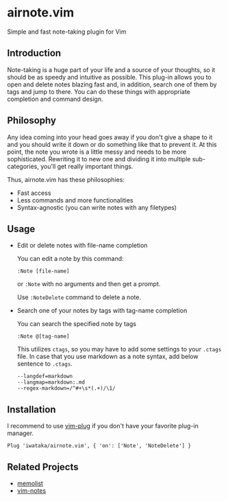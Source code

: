 # airnote.vim

Simple and fast note-taking plugin for Vim

## Introduction

Note-taking is a huge part of your life and a source of your thoughts, so it
should be as speedy and intuitive as possible. This plug-in allows you to open
and delete notes blazing fast and, in addition, search one of them by tags and
jump to there. You can do these things with appropriate completion and command
design.

## Philosophy

Any idea coming into your head goes away if you don't give a shape to it and
you should write it down or do something like that to prevent it. At this
point, the note you wrote is a little messy and needs to be more sophisticated.
Rewriting it to new one and dividing it into multiple sub-categories, you'll
get really important things.

Thus, airnote.vim has these philosophies:

+ Fast access
+ Less commands and more functionalities
+ Syntax-agnostic (you can write notes with any filetypes)

## Usage

+ Edit or delete notes with file-name completion

    You can edit a note by this command:
    ```vim
    :Note [file-name]
    ```
    or `:Note` with no arguments and then get a prompt.

    Use `:NoteDelete` command to delete a note.

+ Search one of your notes by tags with tag-name completion

    You can search the specified note by tags
    ```vim
    :Note @[tag-name]
    ```

    This utilizes `ctags`, so you may have to add some settings to your
    `.ctags` file. In case that you use markdown as a note syntax, add below
    sentence to `.ctags`.
    ```
    --langdef=markdown
    --langmap=markdown:.md
    --regex-markdown=/^#+\s*(.+)/\1/
    ```

## Installation

I recommend to use [vim-plug](https://github.com/junegunn/vim-plug/) if you
don't have your favorite plug-in manager.
```vim
Plug 'iwataka/airnote.vim', { 'on': ['Note', 'NoteDelete'] }
```

## Related Projects

+ [memolist](https://github.com/glidenote/memolist.vim)
+ [vim-notes](https://github.com/xolox/vim-notes)
